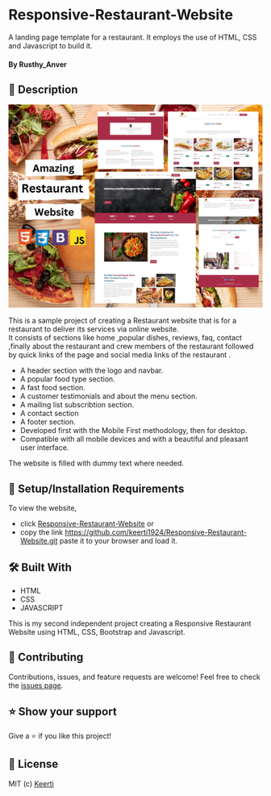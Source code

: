 
# Responsive-Restaurant-Website

A landing page template for a restaurant. It employs the use of HTML, CSS and Javascript to build it.

#### By **Rusthy_Anver**

## 📖 Description

![ScreenShot](assets/readme/preview.png)

This is a sample project of creating a Restaurant website that is for a restaurant to deliver its services via online website.
<br>
It consists of sections like home ,popular dishes, reviews, faq, contact ,finally about the restaurant and crew members of the restaurant followed by quick links of the page and social media links of the restaurant .

* A header section with the logo and navbar.
* A popular food type section.
* A fast food section.
* A customer testimonials and about the menu section.
* A mailing list subscribtion section.
* A contact section
* A footer section.
* Developed first with the Mobile First methodology, then for desktop.
* Compatible with all mobile devices and with a beautiful and pleasant user interface.

The website is filled with dummy text where needed. 


## 🚀 Setup/Installation Requirements

To view the website, 
* click [Responsive-Restaurant-Website](https://github.com/keerti1924/Responsive-Restaurant-Website.git)
or 
* copy the link https://github.com/keerti1924/Responsive-Restaurant-Website.git paste it to your browser and load it.  

## 🛠 Built With

* HTML
* CSS
* JAVASCRIPT

This is my second independent project creating a Responsive Restaurant Website using HTML, CSS, Bootstrap and Javascript.


## 🤝 Contributing 

Contributions, issues, and feature requests are welcome! Feel free to check the [issues page](/issues).

## ⭐️ Show your support 

Give a ⭐️ if you like this project!


## 📝 License


MIT (c) [Keerti](https://github.com/keerti1924) 
